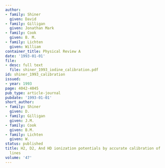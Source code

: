 ```yaml
---
author:
- family: Shiner
  given: David
- family: Gilligan
  given: Jonathan Mark
- family: Cook
  given: B. M.
- family: Lichten
  given: William
container_title: Physical Review A
date: '1993-01-01'
file:
- desc: full text
  file: shiner_1993_iodine_calibration.pdf
id: shiner_1993_calibration
issued:
- year: 1993
page: 4042-4045
pub_type: article-journal
pubdate: '1993-01-01'
short_author:
- family: Shiner
  given: D.
- family: Gilligan
  given: J.M.
- family: Cook
  given: B.M.
- family: Lichten
  given: W.
status: published
title: H2, D2, And HD ionization potentials by accurate calibration of several iodine
  lines
volume: '47'
---
```

